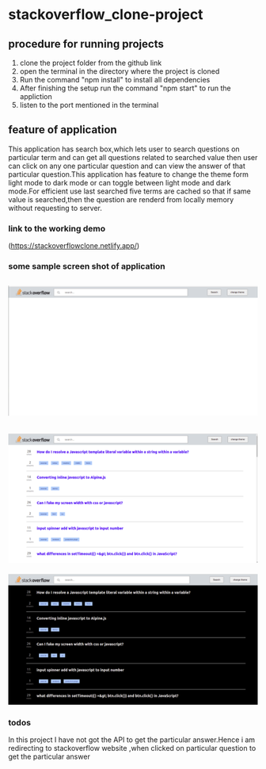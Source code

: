 # stackoverflow_clone-project
## procedure for running projects
1. clone the project folder from the github link
2. open the terminal in the directory where the project is cloned
3. Run the command "npm install" to install all dependencies
4. After finishing the setup run the command "npm start" to run the appliction
5. listen to the port mentioned in the terminal
## feature of application
This application has search box,which lets user to search questions on particular term and can get all questions related to searched value
then user can click on any one particular question and can view the answer of that particular question.This application has feature to change the theme form light mode to dark mode or can toggle between light mode and dark mode.For efficient use last searched five terms are cached so that if same value is searched,then the question are renderd from locally memory without requesting to server.
### link to the working demo
(https://stackoverflowclone.netlify.app/)
### some sample screen shot of application
 ![alt text](public/first.png)
  ----
 ![alt text](public/second.png)
 ---
 ![alt text](public/third.png)
### todos
In this project I have not got the API to get the particular answer.Hence i am redirecting to stackoverflow website ,when clicked on particular question
to get the particular answer

